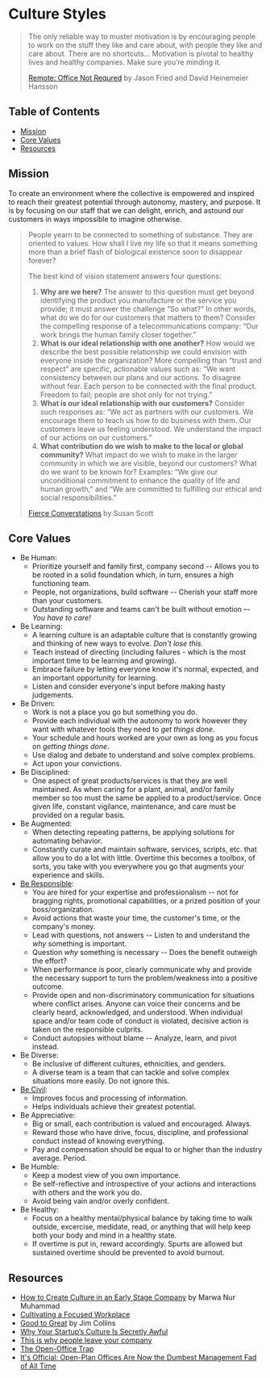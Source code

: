 # Culture Styles

> The only reliable way to muster motivation is by encouraging people to work on the stuff they
> like and care about, with people they like and care about. There are no shortcuts... Motivation is
> pivotal to healthy lives and healthy companies. Make sure you’re minding it.
>
> [Remote: Office Not Requred](https://basecamp.com/books/remote) by Jason Fried and David Heinemeier Hansson

<!-- Tocer[start]: Auto-generated, don't remove. -->

## Table of Contents

  - [Mission](#mission)
  - [Core Values](#core-values)
  - [Resources](#resources)

<!-- Tocer[finish]: Auto-generated, don't remove. -->

## Mission

To create an environment where the collective is empowered and inspired to reach their greatest
potential through autonomy, mastery, and purpose. It is by focusing on our staff that we can
delight, enrich, and astound our customers in ways impossible to imagine otherwise.

> People yearn to be connected to something of substance. They are oriented to values. How shall I
> live my life so that it means something more than a brief flash of biological existence soon to
> disappear forever?
>
> The best kind of vision statement answers four questions:
>
> 1. **Why are we here?** The answer to this question must get beyond identifying the product you
>    manufacture or the service you provide; it must answer the challenge “So what?” In other words,
>    what do we do for our customers that matters to them? Consider the compelling response of a
>    telecommunications company: “Our work brings the human family closer together.”
> 1. **What is our ideal relationship with one another?** How would we describe the best possible
>    relationship we could envision with everyone inside the organization? More compelling than “trust
>    and respect” are specific, actionable values such as: “We want consistency between our plans and
>    our actions. To disagree without fear. Each person to be connected with the final product.
>    Freedom to fail; people are shot only for not trying.”
> 1. **What is our ideal relationship with our customers?** Consider such responses as: “We act as
>    partners with our customers. We encourage them to teach us how to do business with them. Our
>    customers leave us feeling understood. We understand the impact of our actions on our customers.”
> 1. **What contribution do we wish to make to the local or global community?** What impact do we wish
>    to make in the larger community in which we are visible, beyond our customers? What do we want to
>    be known for? Examples: “We give our unconditional commitment to enhance the quality of life and
>    human growth,” and “We are committed to fulfilling our ethical and social responsibilities.”
>
> [Fierce Converstations](https://fierceinc.com/fierce-conversations) by Susan Scott

## Core Values

- Be Human:
  - Prioritize yourself and family first, company second -- Allows you to be rooted in a solid
    foundation which, in turn, ensures a high functioning team.
  - People, not organizations, build software -- Cherish your staff more than your customers.
  - Outstanding software and teams can't be built without emotion –- *You have to care!*
- Be Learning:
  - A learning culture is an adaptable culture that is constantly growing and thinking of new ways
    to evolve. *Don't lose this.*
  - Teach instead of directing (including failures - which is the most important time to be learning
    and growing).
  - Embrace failure by letting everyone know it's normal, expected, and an important opportunity for
    learning.
  - Listen and consider everyone's input before making hasty judgements.
- Be Driven:
  - Work is not a place you go but something you do.
  - Provide each individual with the autonomy to work however they want with whatever tools they
    need to *get things done*.
  - Your schedule and hours worked are your own as long as you focus on *getting things done*.
  - Use dialog and debate to understand and solve complex problems.
  - Act upon your convictions.
- Be Disciplined:
  - One aspect of great products/services is that they are well maintained. As when caring for a
    plant, animal, and/or family member so too must the same be applied to a product/service. Once
    given life, constant vigilance, maintenance, and care must be provided on a regular basis.
- Be Augmented:
  - When detecting repeating patterns, be applying solutions for automating behavior.
  - Constantly curate and maintain software, services, scripts, etc. that allow you to do a lot with
    little. Overtime this becomes a toolbox, of sorts, you take with you everywhere you go that
    augments your experience and skills.
- [Be Responsible](https://www.youtube.com/watch?v=4E3xfR6IBII):
  - You are hired for your expertise and professionalism -- not for bragging rights, promotional
    capabilities, or a prized position of your boss/organization.
  - Avoid actions that waste your time, the customer's time, or the company's money.
  - Lead with questions, not answers -- Listen to and understand the *why* something is important.
  - Question *why* something is necessary -- Does the benefit outweigh the effort?
  - When performance is poor, clearly communicate why and provide the necessary support to turn the
    problem/weakness into a positive outcome.
  - Provide open and non-discriminatory communication for situations where conflict arises. Anyone
    can voice their concerns and be clearly heard, acknowledged, and understood. When individual
    space and/or team code of conduct is violated, decisive action is taken on the responsible
    culprits.
  - Conduct autopsies without blame -- Analyze, learn, and pivot instead.
- Be Diverse:
  - Be inclusive of different cultures, ethnicities, and genders.
  - A diverse team is a team that can tackle and solve complex situations more easily. Do not ignore
    this.
- [Be Civil](https://rework.withgoogle.com/blog/how-incivility-shuts-down-our-brains-at-work):
  - Improves focus and processing of information.
  - Helps individuals achieve their greatest potential.
- Be Appreciative:
  - Big or small, each contribution is valued and encouraged. Always.
  - Reward those who have drive, focus, discipline, and professional conduct instead of knowing
    everything.
  - Pay and compensation should be equal to or higher than the industry average. Period.
- Be Humble:
  - Keep a modest view of you own importance.
  - Be self-reflective and introspective of your actions and interactions with others and the work
    you do.
  - Avoid being vain and/or overly confident.
- Be Healthy:
  - Focus on a healthy mental/physical balance by taking time to walk outside, excercise, medidate,
    read, or anything that will help keep both your body and mind in a healthy state.
  - If overtime is put in, reward accordingly. Spurts are allowed but sustained overtime should be
    prevented to avoid burnout.

## Resources

- [How to Create Culture in an Early Stage Company](https://you.women2.com/how-to-create-culture-in-an-early-stage-company-3f6af87b1b25) by Marwa Nur Muhammad
- [Cultivating a Focused Workplace](http://www.huffingtonpost.com/dan-goleman/cultivating-a-focused-wor_b_4645944.html)
- [Good to Great](http://www.amazon.com/Good-Great-Companies-Leap-Others/dp/0066620996/ref=tmm_hrd_title_0?_encoding=UTF8&sr=8-1&qid=1375567924) by Jim Collins
- [Why Your Startup’s Culture Is Secretly Awful](http://www.fastcolabs.com/3016238/why-your-startups-culture-is-secretly-awful)
- [This is why people leave your company](http://qz.com/287876/this-is-why-people-leave-your-company)
- [The Open-Office Trap](http://www.newyorker.com/online/blogs/currency/2014/01/the-open-office-trap.html)
- [It's Official: Open-Plan Offices Are Now the Dumbest Management Fad of All Time](https://www.inc.com/geoffrey-james/its-official-open-plan-offices-are-now-dumbest-management-fad-of-all-time.html)
